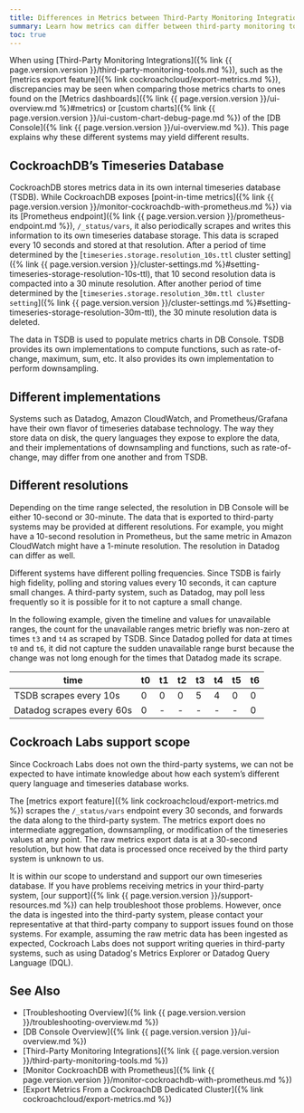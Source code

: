 ```yaml
---
title: Differences in Metrics between Third-Party Monitoring Integrations and DB Console
summary: Learn how metrics can differ between third-party monitoring tools that are integrated with CockroachDB and the DB Console of CockroachDB.
toc: true
---
```


When using [Third-Party Monitoring Integrations]({% link {{ page.version.version }}/third-party-monitoring-tools.md %}), such as the [metrics export feature]({% link cockroachcloud/export-metrics.md %}), discrepancies may be seen when comparing those metrics charts to ones found on the [Metrics dashboards]({% link {{ page.version.version }}/ui-overview.md %}#metrics) or [custom charts]({% link {{ page.version.version }}/ui-custom-chart-debug-page.md %}) of the [DB Console]({% link {{ page.version.version }}/ui-overview.md %}). This page explains why these different systems may yield different results.

## CockroachDB’s Timeseries Database

CockroachDB stores metrics data in its own internal timeseries database (TSDB). While CockroachDB exposes [point-in-time metrics]({% link {{ page.version.version }}/monitor-cockroachdb-with-prometheus.md %}) via its [Prometheus endpoint]({% link {{ page.version.version }}/prometheus-endpoint.md %}),  `/_status/vars`, it also periodically scrapes and writes this information to its own timeseries database storage. This data is scraped every 10 seconds and stored at that resolution. After a period of time determined by the [`timeseries.storage.resolution_10s.ttl` cluster setting]({% link {{ page.version.version }}/cluster-settings.md %}#setting-timeseries-storage-resolution-10s-ttl), that 10 second resolution data is compacted into a 30 minute resolution. After another period of time determined by the [`timeseries.storage.resolution_30m.ttl cluster setting`]({% link {{ page.version.version }}/cluster-settings.md %}#setting-timeseries-storage-resolution-30m-ttl), the 30 minute resolution data is deleted.

The data in TSDB is used to populate metrics charts in DB Console. TSDB provides its own implementations to compute functions, such as rate-of-change, maximum, sum, etc. It also provides its own implementation to perform downsampling.

## Different implementations 

Systems such as Datadog, Amazon CloudWatch, and Prometheus/Grafana have their own flavor of timeseries database technology. The way they store data on disk, the query languages they expose to explore the data, and their implementations of downsampling and functions, such as rate-of-change, may differ from one another and from TSDB. 

## Different resolutions

Depending on the time range selected, the resolution in DB Console will be either 10-second or 30-minute. The data that is exported to third-party systems may be provided at different resolutions. For example, you might have a 10-second resolution in Prometheus, but the same metric in Amazon CloudWatch might have a 1-minute resolution. The resolution in Datadog can differ as well.

Different systems have different polling frequencies. Since TSDB is fairly high fidelity, polling and storing values every 10 seconds, it can capture small changes. A third-party system, such as Datadog, may poll less frequently so it is possible for it to not capture a small change. 

In the following example, given the timeline and values for unavailable ranges, the count for the unavailable ranges metric briefly was non-zero at times `t3` and `t4` as scraped by TSDB. Since Datadog polled for data at times `t0` and `t6`, it did not capture the sudden unavailable range burst because the change was not long enough for the times that Datadog made its scrape. 

time | t0 | t1 | t2 | t3 | t4 | t5 | t6
-----|----|----|----|----|----|----|----
TSDB scrapes every 10s | 0 | 0 | 0 | 5 | 4 | 0 | 0
Datadog scrapes every 60s | 0 | - | - | - | - | - | 0

## Cockroach Labs support scope

Since Cockroach Labs does not own the third-party systems, we can not be expected to have intimate knowledge about how each system’s different query language and timeseries database works.

The [metrics export feature]({% link cockroachcloud/export-metrics.md %}) scrapes the `/_status/vars` endpoint every 30 seconds, and forwards the data along to the third-party system. The metrics export does no intermediate aggregation, downsampling, or modification of the timeseries values at any point. The raw metrics export data is at a 30-second resolution, but how that data is processed once received by the third party system is unknown to us.

It is within our scope to understand and support our own timeseries database. If you have problems receiving metrics in your third-party system, [our support]({% link {{ page.version.version }}/support-resources.md %}) can help troubleshoot those problems. However, once the data is ingested into the third-party system, please contact your representative at that third-party company to support issues found on those systems. For example, assuming the raw metric data has been ingested as expected, Cockroach Labs does not support writing queries in third-party systems, such as using Datadog's Metrics Explorer or Datadog Query Language (DQL).

## See Also

- [Troubleshooting Overview]({% link {{ page.version.version }}/troubleshooting-overview.md %})
- [DB Console Overview]({% link {{ page.version.version }}/ui-overview.md %})
- [Third-Party Monitoring Integrations]({% link {{ page.version.version }}/third-party-monitoring-tools.md %})
- [Monitor CockroachDB with Prometheus]({% link {{ page.version.version }}/monitor-cockroachdb-with-prometheus.md %})
- [Export Metrics From a CockroachDB Dedicated Cluster]({% link cockroachcloud/export-metrics.md %})